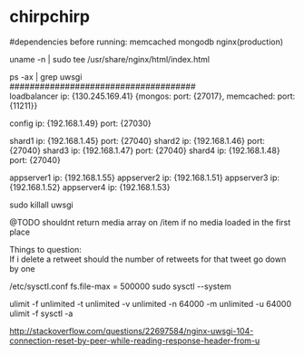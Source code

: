 # chirpchirp

#dependencies before running:
memcached
mongodb
nginx(production)





uname -n | sudo tee /usr/share/nginx/html/index.html

ps -ax | grep uwsgi<br>
#####################################<br>
loadbalancer ip: {130.245.169.41} {mongos: port: {27017}, memcached: port: {11211}}

config ip: {192.168.1.49} port: {27030}

shard1 ip: {192.168.1.45} port: {27040}
shard2 ip: {192.168.1.46} port: {27040}
shard3 ip: {192.168.1.47} port: {27040}
shard4 ip: {192.168.1.48} port: {27040}

appserver1 ip: {192.168.1.55}
appserver2 ip: {192.168.1.51}
appserver3 ip: {192.168.1.52}
appserver4 ip: {192.168.1.53}

sudo killall uwsgi

@TODO shouldnt return media array on /item if no media loaded in the first place


<!---->
Things to question:<br>
If i delete a retweet should the number of retweets for that tweet go down by one


/etc/sysctl.conf
fs.file-max = 500000
sudo sysctl --system


ulimit -f unlimited -t unlimited -v unlimited -n 64000 -m unlimited -u 64000
ulimit -f
sysctl -a

http://stackoverflow.com/questions/22697584/nginx-uwsgi-104-connection-reset-by-peer-while-reading-response-header-from-u